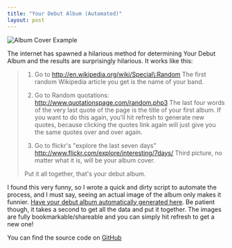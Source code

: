 ```yaml
---
title: "Your Debut Album (Automated)"
layout: post
---
```


![Album Cover Example](/uploads/album-cover-example.jpg)

The internet has spawned a hilarious method for determining Your Debut Album and the results are surprisingly hilarious. It works like this:

> 1. Go to <a href="http://en.wikipedia.org/wiki/Special:Random">http://en.wikipedia.org/wiki/Special\:Random</a> The first random Wikipedia article you get is the name of your band.
>
> 2. Go to Random quotations: <a href="http://www.quotationspage.com/random.php3">http://www.quotationspage.com/random.php3</a> The last four words of the very last quote of the page is the title of your first album.  If you want to do this again, you'll hit refresh to generate new quotes, because clicking the quotes link again will just give you the same quotes over and over again.
>
> 3. Go to flickr's "explore the last seven days" <a href="http://www.flickr.com/explore/interesting/7days/">http://www.flickr.com/explore/interesting/7days/</a> Third picture, no matter what it is, will be your album cover.
>
> Put it all together, that's your debut album.

I found this very funny, so I wrote a quick and dirty script to automate the process, and I must say, seeing an actual image of the album only makes it funnier. <a href="/projects/album-cover-generator/">Have your debut album automatically generated here</a>. Be patient though, it takes a second to get all the data and put it together. The images are fully bookmarkable/shareable and you can simply hit refresh to get a new one!

You can find the source code on [GitHub](https://github.com/captbaritone/album-cover-generator)
